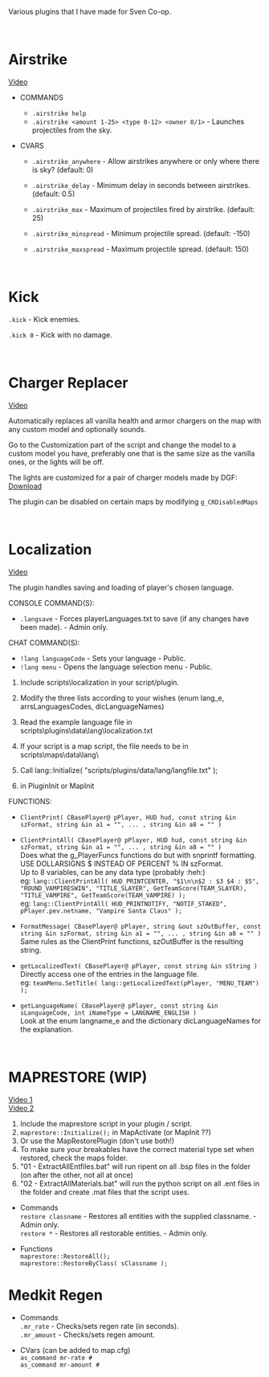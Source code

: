 Various plugins that I have made for Sven Co-op.

<BR>

# Airstrike
[Video](https://youtu.be/PXhFxZDNsbg)
* COMMANDS
    * `.airstrike help`
    * `.airstrike <amount 1-25> <type 0-12> <owner 0/1>` - Launches projectiles from the sky.

* CVARS
    * `.airstrike_anywhere` - Allow airstrikes anywhere or only where there is sky? (default: 0)

    * `.airstrike_delay` - Minimum delay in seconds between airstrikes. (default: 0.5)

    * `.airstrike_max` - Maximum of projectiles fired by airstrike. (default: 25)

    * `.airstrike_minspread` - Minimum projectile spread. (default: -150)

    * `.airstrike_maxspread` - Maximum projectile spread. (default: 150)

<BR>

# Kick

`.kick` - Kick enemies.

`.kick 0` - Kick with no damage.

<BR>

# Charger Replacer
[Video](https://youtu.be/-gEXcbFcpwI)

Automatically replaces all vanilla health and armor chargers on the map with any custom model and optionally sounds.

Go to the Customization part of the script and change the model to a custom model you have, preferably one that is the same size as the vanilla ones, or the lights will be off.

The lights are customized for a pair of charger models made by DGF: [Download](https://gamebanana.com/mods/167509)

The plugin can be disabled on certain maps by modifying `g_CRDisabledMaps`

<BR>

# Localization
[Video](https://youtu.be/4DtyB2vqBKY)  

The plugin handles saving and loading of player's chosen language.  

CONSOLE COMMAND(S):  

* `.langsave` - Forces playerLanguages.txt to save (if any changes have been made). - Admin only.  


CHAT COMMAND(S):  

* `!lang languageCode` - Sets your language - Public.  
* `!lang menu` - Opens the language selection menu - Public.  

1) Include scripts\localization in your script/plugin.  
2) Modify the three lists according to your wishes (enum lang_e, arrsLanguagesCodes, dicLanguageNames)  

3) Read the example language file in scripts\plugins\data\lang\localization.txt  
4) If your script is a map script, the file needs to be in scripts\maps\data\lang\  

5) Call lang::Initialize( "scripts/plugins/data/lang/langfile.txt" );
6) in PluginInit or MapInit  

FUNCTIONS:  

* `ClientPrint( CBasePlayer@ pPlayer, HUD hud, const string &in szFormat, string &in a1 = "", ... , string &in a8 = "" )`  
* `ClientPrintAll( CBasePlayer@ pPlayer, HUD hud, const string &in szFormat, string &in a1 = "", ... , string &in a8 = "" )`  
Does what the g_PlayerFuncs functions do but with snprintf formatting.  
USE DOLLARSIGNS $ INSTEAD OF PERCENT % IN szFormat.  
Up to 8 variables, can be any data type (probably :heh:)  
eg: `lang::ClientPrintAll( HUD_PRINTCENTER, "$1\n\n$2 : $3 $4 : $5", "ROUND_VAMPIRESWIN", "TITLE_SLAYER", GetTeamScore(TEAM_SLAYER), "TITLE_VAMPIRE", GetTeamScore(TEAM_VAMPIRE) );`  
eg: `lang::ClientPrintAll( HUD_PRINTNOTIFY, "NOTIF_STAKED", pPlayer.pev.netname, "Vampire Santa Claus" );`  

* `FormatMessage( CBasePlayer@ pPlayer, string &out szOutBuffer, const string &in szFormat, string &in a1 = "", ... , string &in a8 = "" )`  
Same rules as the ClientPrint functions, szOutBuffer is the resulting string.  

* `getLocalizedText( CBasePlayer@ pPlayer, const string &in sString )`  
Directly access one of the entries in the language file.  
eg: `teamMenu.SetTitle( lang::getLocalizedText(pPlayer, "MENU_TEAM") );`  

* `getLanguageName( CBasePlayer@ pPlayer, const string &in sLanguageCode, int iNameType = LANGNAME_ENGLISH )`  
Look at the enum langname_e and the dictionary dicLanguageNames for the explanation.  

<BR>

# MAPRESTORE (WIP)  
[Video 1](https://youtu.be/v-5u5B2BHhg)  
[Video 2](https://youtu.be/LRSwzz6XpSs)  

1) Include the maprestore script in your plugin / script.  
2) `maprestore::Initialize();` in MapActivate (or MapInit ??)  
3) Or use the MapRestorePlugin (don't use both!)  
4) To make sure your breakables have the correct material type set when restored, check the maps folder.  
5) "01 - ExtractAllEntfiles.bat" will run ripent on all .bsp files in the folder (on after the other, not all at once)  
6) "02 - ExtractAllMaterials.bat" will run the python script on all .ent files in the folder and create .mat files that the script uses.  

* Commands  
`restore classname` - Restores all entities with the supplied classname. - Admin only.  
`restore *` - Restores all restorable entities. - Admin only.

* Functions  
`maprestore::RestoreAll();`  
`maprestore::RestoreByClass( sClassname );`  


# Medkit Regen

* Commands  
`.mr_rate` - Checks/sets regen rate (in seconds).  
`.mr_amount` - Checks/sets regen amount.

* CVars (can be added to map.cfg)  
`as_command mr-rate #`  
`as_command mr-amount #`

<BR>

